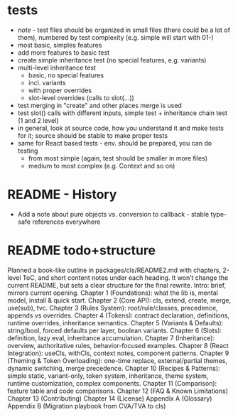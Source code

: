 # tests
- _note_ - test files should be organized in small files (there could be a lot of them), numbered by test complexity (e.g. simple will start with 01-)
- most basic, simples features
- add more features to basic test
- create simple inheritance test (no special features, e.g. variants)
- multi-level inheritance test
    - basic, no special features
    - incl. variants
    - with proper overrides
    - slot-level overrides (calls to slot(...))
- test merging in "create" and other places merge is used
- test slot() calls with different inputs, simple test + inheritance chain test (1 and 2 level)
- in general, look at source code, how you understand it and make tests for it; source should be stable to make proper tests
- same for React based tests - env. should be prepared, you can do testing
    - from most simple (again, test should be smaller in more files)
    - medium to most complex (e.g. Context and so on)

# README - History

- Add a note about pure objects vs. conversion to callback - stable type-safe references everywhere

# README todo+structure

Planned a book-like outline in packages/cls/README2.md with chapters, 2-level ToC, and short content notes under each heading. It won’t change the current README, but sets a clear structure for the final rewrite.
Intro: brief, mirrors current opening.
Chapter 1 (Foundations): what the lib is, mental model, install & quick start.
Chapter 2 (Core API): cls, extend, create, merge, use(sub), tvc.
Chapter 3 (Rules System): root/rule/classes, precedence, appends vs overrides.
Chapter 4 (Tokens): contract declaration, definitions, runtime overrides, inheritance semantics.
Chapter 5 (Variants & Defaults): string/bool, forced defaults per layer, boolean variants.
Chapter 6 (Slots): definition, lazy eval, inheritance accumulation.
Chapter 7 (Inheritance): overview, authoritative rules, behavior-focused examples.
Chapter 8 (React Integration): useCls, withCls, context notes, component patterns.
Chapter 9 (Theming & Token Overloading): one-time replace, external/partial themes, dynamic switching, merge precedence.
Chapter 10 (Recipes & Patterns): simple static, variant-only, token system, inheritance, theme system, runtime customization, complex components.
Chapter 11 (Comparison): feature table and code comparisons.
Chapter 12 (FAQ & Known Limitations)
Chapter 13 (Contributing)
Chapter 14 (License)
Appendix A (Glossary)
Appendix B (Migration playbook from CVA/TVA to cls)
